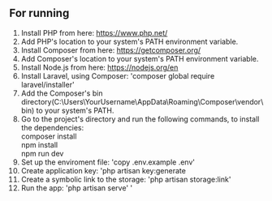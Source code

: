 ## For running
1. Install PHP from here: https://www.php.net/
2. Add PHP's location to your system's PATH environment variable.
3. Install Composer from here: https://getcomposer.org/
4. Add Composer's location to your system's PATH environment variable.
5. Install Node.js from here: https://nodejs.org/en
6. Install Laravel, using Composer: 'composer global require laravel/installer'
7. Add the Composer's bin directory(C:\Users\YourUsername\AppData\Roaming\Composer\vendor\bin) to your system's PATH.
8. Go to the project's directory and run the following commands, to install the dependencies:  
composer install  
npm install  
npm run dev  
9. Set up the enviroment file: 'copy .env.example .env'
10. Create application key: 'php artisan key:generate
11. Create a symbolic link to the storage: 'php artisan storage:link'
12. Run the app: 'php artisan serve'
'
